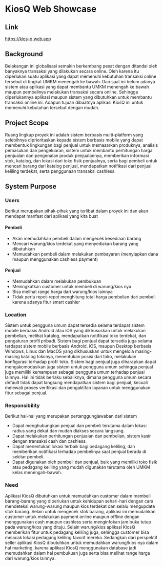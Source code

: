 # KiosQ Web Showcase
## Link
https://kios-q.web.app
## Background
Belakangan ini globalisasi semakin berkembang pesat dengan ditandai oleh banyaknya transaksi yang dilakukan secara online. Oleh karena itu diperlukan suatu aplikasi yang dapat memenuhi kebutuhan transaksi online tersebut di tingkat UMKM menengah ke bawah. Dan saat ini belum adanya sistem atau aplikasi yang dapat membantu UMKM menengah ke bawah maupun pembelinya melakukan transaksi secara online. Sehingga diperlukannya aplikasi maupun sistem yang dibutuhkan untuk membantu transaksi online ini. Adapun tujuan dibuatnya aplikasi KiosQ ini untuk memenuhi kebutuhan tersebut dengan mudah.
## Project Scope
Ruang lingkup proyek ini adalah sistem berbasis multi-platform yang selebihnya diprioritaskan kepada sistem berbasis mobile yang dapat membentuk lingkungan bagi penjual untuk memasarkan produknya, analisis pemasukan dan pengeluaran, sistem untuk membantu perhitungan harga penjualan dan pengenalan produk penjualannya, memberikan informasi stok, katalog, dan lokasi dari toko fisik penjualnya, serta bagi pembeli untuk mencari barang dari katalog penjual, mendapatkan notifikasi dari penjual keliling terdekat, serta penggunaan transaksi cashless.
## System Purpose
### Users
Berikut merupakan pihak-pihak yang terlibat dalam proyek ini dan akan mendapat manfaat dari aplikasi yang kita buat
####	Pembeli
-	Akan memudahkan pembeli dalam mengecek kesediaan barang
-	Mencari warung/kios terdekat yang menyediakan barang yang dibutuhkan
-	Memudahkan pembeli dalam melakukan pembayaran (menyiapkan dana maupun menggunakan cashless payment)
####	Penjual
-	Memudahkan dalam melakukan pembukuan
-	Meningkatkan customer untuk membeli di warung/kios nya
-	Bisa melihat range harga dari warung/kios lainnya
-	Tidak perlu repot-repot menghitung total harga pembelian dari pembeli karena adanya fitur smart cashier
### Location
Sistem untuk pengguna umum dapat tersedia selama terdapat sistem mobile berbasis Android atau iOS yang dikhususkan untuk melakukan pembelian, melihat katalog, mendapatkan notifikasi toko terdekat, dan pengaturan profil pribadi.
Sistem bagi penjual dapat tersedia juga selama terdapat sistem mobile berbasis Android, iOS, maupun Desktop berbasis Windows, Linux dan MacOS yang dikhususkan untuk mengelola masing-masing katalog tokonya, menentukan posisi dari toko, melakukan konfigurasi terhadap profil toko.
Sistem bagi penjual juga diharapkan dapat mengakomodasikan juga sistem untuk pengguna umum sehingga penjual juga memiliki kemampuan sebagai pengguna umum terhadap penjual lainnya. Hal ini tidak berlaku sebaliknya, dimana pengguna umum secara default tidak dapat langsung mendapatkan sistem bagi penjual, kecuali melewati proses verifikasi dan pengaktifan layanan untuk menggunakan fitur sebagai penjual.
### Responsibility
Berikut hal-hal yang merupakan pertanggungjawaban dari sistem
-	Dapat menghubungkan penjual dan pembeli terutama dalam lokasi radius yang dekat dan mudah diakses secara langsung.
-	Dapat melakukan perhitungan penjualan dan pembelian, sistem kasir dengan transaksi cash dan cashless.
-	Dapat menentukan lokasi terbaik bagi pedagang keliling, dan memberikan notifikasi terhadap pembelinya saat penjual berada di sekitar pembeli.
-	Dapat digunakan oleh pembeli dan penjual, baik yang memiliki toko fisik atau pedagang keliling yang mudah digunakan terutama oleh UMKM kelas menengah-bawah.
### Need
Aplikasi KiosQ dibutuhkan untuk memudahkan customer dalam membeli barang-barang yang diperlukan untuk kehidupan sehari-hari dengan cara mendeteksi warung-warung maupun kios terdekat dan selalu mengupdate stok barang. Selain untuk mengecek stok barang, aplikasi ini memudahkan customer untuk melakukan payment online maupun offline dengan menggunakan cash maupun cashless serta menginfokan jam buka tutup pada warung/kios yang dituju. Selain warung/kios aplikasi KiosQ memberikan fitur untuk pedagang keliling juga, sehingga customer bisa melacak lokasi pedagang keliling favorit mereka. Sedangkan dari perspektif seller aplikasi KiosQ dibutuhkan untuk memudahkan warung/kios nya dalam hal marketing, karena aplikasi KiosQ menggunakan database jadi memudahkan dalam hal pembukuan juga serta bisa melihat range harga dari warung/kios lainnya.

